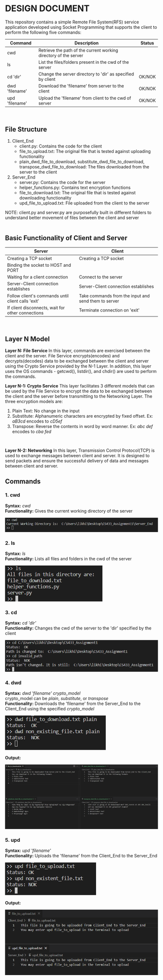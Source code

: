 # DESIGN DOCUMENT

This repository contains a simple Remote File System(RFS) service application developed using Socket Programming that supports the client to perform the following five commands: <br>

| Command        | Description                                                       | Status  |
| ---------------| ------------------------------------------------------------------| ------- |
| cwd            | Retrieve the path of the current working directory of the server  |         |
| ls             | List the files/folders present in the cwd of the server           |         |
| cd 'dir'       | Change the server directory to 'dir' as specified by client       |  OK/NOK |
| dwd 'filename' | Download the 'filename' from server to the client                 |  OK/NOK |
| upd 'filename' | Upload the 'filename' from client to the cwd of server            |  OK/NOK |
<br>

## File Structure

1. Client_End
    - client.py: Contains the code for the client
    - file_to_upload.txt: The original file that is tested against uploading functionality
    - plain_dwd_file_to_download, substitute_dwd_file_to_download, transpose_dwd_file_to_download: The files downloaded from the server to the client
2. Server_End
    - server.py: Contains the code for the server
    - helper_functions.py: Contains text encryption functions
    - file_to_download.txt: The original file that is tested against downloading functionality
    - upd_file_to_upload.txt: File uploaded from the client to the server

NOTE: client.py and server.py are purposefully built in different folders to understand better movement of files between the client and server
<br>
<br>

## Basic Functionality of Client and Server

| Server                                              | Client                                                |
| ----------------------------------------------------| ------------------------------------------------------|
| Creating a TCP socket                               | Creating a TCP socket                                 |
| Binding the socket to HOST and PORT                 |                                                       |
| Waiting for a client connection                     | Connect to the server                                 |
| Server-Client connection establishes                | Server-Client connection establishes                  |
| Follow client's commands until client calls 'exit'  | Take commands from the input and send them to server  |
| If client disconnects, wait for other connections   | Terminate connection on 'exit'                        |

<br>

##  Layer N Model

**Layer N: File Service**
In this layer, commands are exercised between the client and the server. File Service encrypts(encodes) and decrypts(decodes) data to be exchanged between the client and server using the Crypto Service provided by the N-1 Layer. In addition, this layer uses the OS commands - getcwd(), listdir(), and chdir() are used to perform the commands.
<br>

**Layer N-1: Crypto Service**
This layer facilitates 3 different  models that can be used by the File Service to encrypt the data to be exchanged between the client and the server before transmitting to the Networking Layer. The three encryption models are:
1. Plain Text: No change in the input
2. Substitute: Alphanumeric characters are encrypted by fixed offset. Ex: *aB3cd* encodes to *cD5ef*
3. Transpose: Reverse the contents in word by word manner. Ex: *abc def* encodes to *cba fed*
<br>

**Layer N-2: Networking**
In this layer, Transmission Control Protocol(TCP) is used to exchange messages between client and server. It is designed to send packets and ensure the successful delivery of data and messages between client and server.
<br>

## Commands

### **1. cwd** <br>
**Syntax:** *cwd* <br>
**Functionality:** Gives the current working directory of the server <br>

![image](./images/cwd.png)
<br>

### **2. ls** <br>
**Syntax:** *ls* <br>
**Functionality:** Lists all files and folders in the cwd of the server <br>

![image](./images/ls.png)
<br>

### **3. cd** <br>
**Syntax:** *cd 'dir'* <br>
**Functionality:** Changes the cwd of the server to the 'dir' specified by the client<br>

![image](./images/cd.png)
<br>

### **4. dwd** <br>
**Syntax:** *dwd 'filename' crypto_model* <br>
crypto_model can be *plain*, *substitute*, or *transpose* <br>
**Functionality:** Downloads the 'filename' from the Server_End to the Client_End using the specified *crypto_model*<br>

![image](./images/dwd.png)
<br>

**Output:** <br>

![image](./images/dwd_output.png)
<br>

### **5. upd** <br>
**Syntax:** *upd 'filename'* <br>
**Functionality:** Uploads the 'filename' from the Client_End to the Server_End <br>

![image](./images/upd.png)
<br>

**Output:** <br>

![image](./images/upd_output.png)